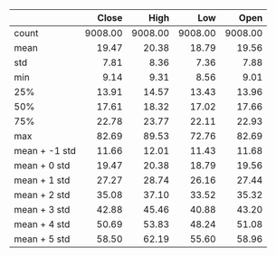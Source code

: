 |               |   Close |    High |     Low |    Open |
|:--------------|--------:|--------:|--------:|--------:|
| count         | 9008.00 | 9008.00 | 9008.00 | 9008.00 |
| mean          |   19.47 |   20.38 |   18.79 |   19.56 |
| std           |    7.81 |    8.36 |    7.36 |    7.88 |
| min           |    9.14 |    9.31 |    8.56 |    9.01 |
| 25%           |   13.91 |   14.57 |   13.43 |   13.96 |
| 50%           |   17.61 |   18.32 |   17.02 |   17.66 |
| 75%           |   22.78 |   23.77 |   22.11 |   22.93 |
| max           |   82.69 |   89.53 |   72.76 |   82.69 |
| mean + -1 std |   11.66 |   12.01 |   11.43 |   11.68 |
| mean + 0 std  |   19.47 |   20.38 |   18.79 |   19.56 |
| mean + 1 std  |   27.27 |   28.74 |   26.16 |   27.44 |
| mean + 2 std  |   35.08 |   37.10 |   33.52 |   35.32 |
| mean + 3 std  |   42.88 |   45.46 |   40.88 |   43.20 |
| mean + 4 std  |   50.69 |   53.83 |   48.24 |   51.08 |
| mean + 5 std  |   58.50 |   62.19 |   55.60 |   58.96 |